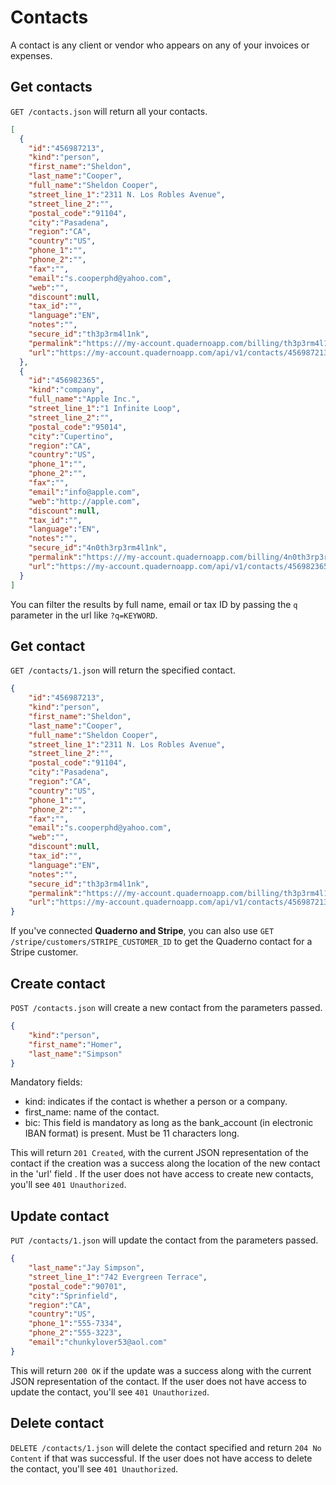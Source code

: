 # Contacts
A contact is any client or vendor who appears on any of your invoices or expenses.
 
## Get contacts
`GET /contacts.json` will return all your contacts.

```json
[
  {
    "id":"456987213",
    "kind":"person",
    "first_name":"Sheldon",
    "last_name":"Cooper",
    "full_name":"Sheldon Cooper",
    "street_line_1":"2311 N. Los Robles Avenue",
    "street_line_2":"",
    "postal_code":"91104",
    "city":"Pasadena",
    "region":"CA",
    "country":"US",
    "phone_1":"",
    "phone_2":"",
    "fax":"",
    "email":"s.cooperphd@yahoo.com",
    "web":"",
    "discount":null,
    "tax_id":"",
    "language":"EN",
    "notes":"",
    "secure_id":"th3p3rm4l1nk",
    "permalink":"https:///my-account.quadernoapp.com/billing/th3p3rm4l1nk",
    "url":"https://my-account.quadernoapp.com/api/v1/contacts/456987213"
  },
  {
    "id":"456982365",
    "kind":"company",
    "full_name":"Apple Inc.",
    "street_line_1":"1 Infinite Loop",
    "street_line_2":"",
    "postal_code":"95014",
    "city":"Cupertino",
    "region":"CA",
    "country":"US",
    "phone_1":"",
    "phone_2":"",
    "fax":"",
    "email":"info@apple.com",
    "web":"http://apple.com",
    "discount":null,
    "tax_id":"",
    "language":"EN",
    "notes":"",
    "secure_id":"4n0th3rp3rm4l1nk",
    "permalink":"https:///my-account.quadernoapp.com/billing/4n0th3rp3rm4l1nk",
    "url":"https://my-account.quadernoapp.com/api/v1/contacts/456982365"
  }
]
```
You can filter the results by full name, email or tax ID by passing the `q` parameter in the url like `?q=KEYWORD`.

## Get contact
`GET /contacts/1.json` will return the specified contact.

```json
{
    "id":"456987213",
    "kind":"person",
    "first_name":"Sheldon",
    "last_name":"Cooper",
    "full_name":"Sheldon Cooper",
    "street_line_1":"2311 N. Los Robles Avenue",
    "street_line_2":"",
    "postal_code":"91104",
    "city":"Pasadena",
    "region":"CA",
    "country":"US",
    "phone_1":"",
    "phone_2":"",
    "fax":"",
    "email":"s.cooperphd@yahoo.com",
    "web":"",
    "discount":null,
    "tax_id":"",
    "language":"EN",
    "notes":"",
    "secure_id":"th3p3rm4l1nk",
    "permalink":"https:///my-account.quadernoapp.com/billing/th3p3rm4l1nk",
    "url":"https://my-account.quadernoapp.com/api/v1/contacts/456987213"
}
```

If you've connected **Quaderno and Stripe**, you can also use `GET /stripe/customers/STRIPE_CUSTOMER_ID` to get the Quaderno contact for a Stripe customer.

## Create contact
`POST /contacts.json` will create a new contact from the parameters passed.

```json
{
    "kind":"person",
    "first_name":"Homer",
    "last_name":"Simpson"
}
```
Mandatory fields:

* kind: indicates if the contact is whether a person or a company.
* first_name: name of the contact.
* bic: This field is mandatory as long as the bank_account (in electronic IBAN format) is present. Must be 11 characters long.


This will return `201 Created`, with the current JSON representation of the contact if the creation was a success along the location of the new contact in the 'url' field .  If the user does not have access to create new contacts, you'll see `401 Unauthorized`.

## Update contact
`PUT /contacts/1.json` will update the contact from the parameters passed.

```json
{
    "last_name":"Jay Simpson",
    "street_line_1":"742 Evergreen Terrace",
    "postal_code":"90701",
    "city":"Sprinfield",
    "region":"CA",
    "country":"US",
    "phone_1":"555-7334",
    "phone_2":"555-3223",
    "email":"chunkylover53@aol.com"	
}
```

This will return `200 OK` if the update was a success along with the current JSON representation of the contact. If the user does not have access to update the contact, you'll see `401 Unauthorized`.

## Delete contact
`DELETE /contacts/1.json` will delete the contact specified and return `204 No Content` if that was successful. If the user does not have access to delete the contact, you'll see `401 Unauthorized`.
